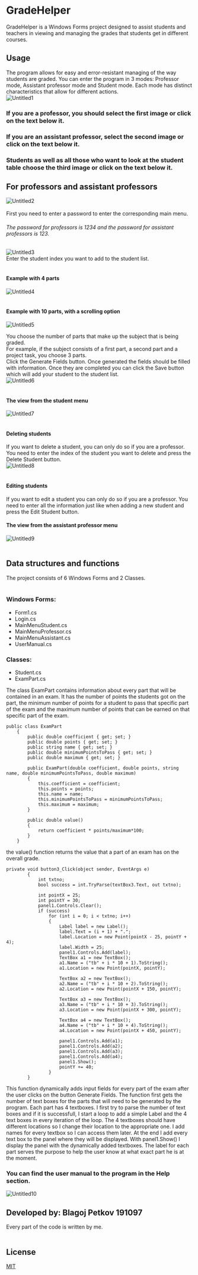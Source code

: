 # GradeHelper

GradeHelper is a Windows Forms project designed to assist students and teachers in viewing and managing the grades that students get in different courses.


## Usage

The program allows for easy and error-resistant managing of the way students are graded. You can enter the program in 3 modes: Professor mode, Assistant professor mode and Student mode. Each mode has distinct characteristics that allow for different actions.
<br/>
![Untitled1](https://user-images.githubusercontent.com/85490029/121184337-49c79200-c865-11eb-9c2a-093480c9a2aa.png)
### If you are a professor, you should select the first image or click on the text below it.
### If you are an assistant professor, select the second image or click on the text below it.
### Students as well as all those who want to look at the student table choose the third image or click on the text below it.

## For professors and assistant professors
![Untitled2](https://user-images.githubusercontent.com/85490029/121184342-4af8bf00-c865-11eb-8bb3-9d01c6bcad90.png)
<br/>
<br/>
First you need to enter a password to enter the corresponding main menu. 
###### The password for professors is 1234 and the password for assistant professors is 123.
![Untitled3](https://user-images.githubusercontent.com/85490029/121184344-4b915580-c865-11eb-903d-030e49e2dc78.png)
<br/>
Enter the student index you want to add to the student list.
<br/>
<br/>
#### Example with 4 parts
![Untitled4](https://user-images.githubusercontent.com/85490029/121184346-4b915580-c865-11eb-98d0-86544ba04e48.png)
<br/>
<br/>
#### Example with 10 parts, with a scrolling option
![Untitled5](https://user-images.githubusercontent.com/85490029/121184349-4c29ec00-c865-11eb-8bd5-a4d8a0c29f0b.png)

You choose the number of parts that make up the subject that is being graded.<br/>
For example, if the subject consists of a first part, a second part and a project task, you choose 3 parts.<br/>
Click the Generate Fields button. Once generated the fields should be filled with information.
Once they are completed you can click the Save button which will add your student to the student list.
<br/>
![Untitled6](https://user-images.githubusercontent.com/85490029/121184350-4cc28280-c865-11eb-8318-4040ba997293.png)
<br/>
<br/>
#### The view from the student menu
![Untitled7](https://user-images.githubusercontent.com/85490029/121184352-4cc28280-c865-11eb-8f5d-2a11facfad9b.png)
<br/>
<br/>
#### Deleting students
If you want to delete a student, you can only do so if you are a professor.
You need to enter the index of the student you want to delete and press the Delete Student button.
<br/>
![Untitled8](https://user-images.githubusercontent.com/85490029/121184354-4d5b1900-c865-11eb-93be-8f89e00e6e7c.png)
<br/>
<br/>
#### Editing students
If you want to edit a student you can only do so if you are a professor.
You need to enter all the information just like when adding a new student and press the Edit Student button.
<br/>
#### The view from the assistant professor menu
![Untitled9](https://user-images.githubusercontent.com/85490029/121184357-4d5b1900-c865-11eb-8a10-c350c06a4868.png)
<br/>
<br/>
## Data structures and functions

The project consists of 6 Windows Forms and 2 Classes. <br/><br/>
### Windows Forms:
* Form1.cs
* Login.cs
* MainMenuStudent.cs
* MainMenuProfessor.cs
* MainMenuAssistant.cs
* UserManual.cs
### Classes:
* Student.cs
* ExamPart.cs

The class ExamPart contains information about every part that will be contained in an exam.
It has the number of points the students got on the part, the minimum number of points for a student to pass
that specific part of the exam and the maximum number of points that can be earned on that specific part of the exam.

```
public class ExamPart
    {
        public double coefficient { get; set; }
        public double points { get; set; }
        public string name { get; set; }
        public double minimumPointsToPass { get; set; }
        public double maximum { get; set; }

        public ExamPart(double coefficient, double points, string name, double minimumPointsToPass, double maximum)
        {
            this.coefficient = coefficient;
            this.points = points;
            this.name = name;
            this.minimumPointsToPass = minimumPointsToPass;
            this.maximum = maximum;
        }

        public double value()
        {
            return coefficient * points/maximum*100;
        }
    }
```

the value() function returns the value that a part of an exam has on the overall grade.


```
private void button3_Click(object sender, EventArgs e)
        {
            int txtno;
            bool success = int.TryParse(textBox3.Text, out txtno);

            int pointX = 25;
            int pointY = 30;
            panel1.Controls.Clear();
            if (success)
                for (int i = 0; i < txtno; i++)
                {
                    Label label = new Label();
                    label.Text = (i + 1) + ".";
                    label.Location = new Point(pointX - 25, pointY + 4);
                    label.Width = 25;
                    panel1.Controls.Add(label);
                    TextBox a1 = new TextBox();
                    a1.Name = ("tb" + i * 10 + 1).ToString();
                    a1.Location = new Point(pointX, pointY);

                    TextBox a2 = new TextBox();
                    a2.Name = ("tb" + i * 10 + 2).ToString();
                    a2.Location = new Point(pointX + 150, pointY);

                    TextBox a3 = new TextBox();
                    a3.Name = ("tb" + i * 10 + 3).ToString();
                    a3.Location = new Point(pointX + 300, pointY);

                    TextBox a4 = new TextBox();
                    a4.Name = ("tb" + i * 10 + 4).ToString();
                    a4.Location = new Point(pointX + 450, pointY);

                    panel1.Controls.Add(a1);
                    panel1.Controls.Add(a2);
                    panel1.Controls.Add(a3);
                    panel1.Controls.Add(a4);
                    panel1.Show();
                    pointY += 40;
                }
        }
```
This function dynamically adds input fields for every part of the exam after the user clicks on the button Generate Fields.
The function first gets the number of text boxes for the parts that will need to be generated by the program. Each part has 4 textboxes.
I first try to parse the number of text boxes and if it is successfull, I start a loop to add a simple Label and the 4 text boxes in every iteration of the loop.
The 4 textboxes should have different locations so I change their location to the appropriate one.
I add names for every textbox so I can access them later.
At the end I add every text box to the panel where they will be displayed.
With panel1.Show() I display the panel with the dynamically added textboxes. The label for each part
serves the purpose to help the user know at what exact part he is at the moment.

### You can find the user manual to the program in the Help section.
![Untitled10](https://user-images.githubusercontent.com/85490029/121194147-c448df80-c86e-11eb-8575-152a3677d642.png)
## Developed by: Blagoj Petkov 191097
Every part of the code is written by me.
<br/><br/>

## License
[MIT](https://choosealicense.com/licenses/mit/)